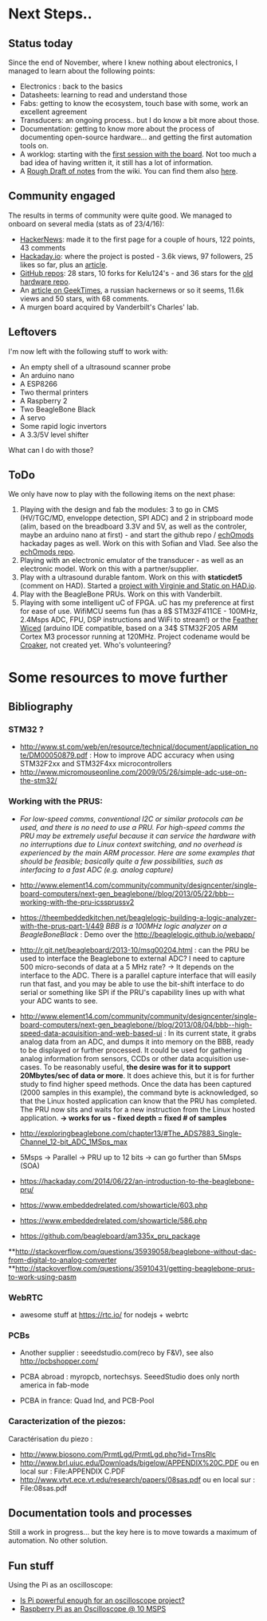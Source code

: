# Next Steps..

## Status today

Since the end of November, where I knew nothing about electronics, I managed to learn about the following points:

* Electronics : back to the basics
* Datasheets: learning to read and understand those
* Fabs: getting to know the ecosystem, touch base with some, work an excellent agreement
* Transducers: an ongoing process.. but I do know a bit more about those.
* Documentation: getting to know more about the process of documenting open-source hardware... and getting the first automation tools on.
* A worklog: starting with the [first session with the board](/worklog/Session_1.md). Not too much a bad idea of having written it, it still has a lot of information.
* A [Rough Draft of notes](/worklog/notes.wiki) from the wiki. You can find them also [here](http://echopen.org/index.php?title=Worklog_-_Digging_in_the_shield_option).

## Community engaged

The results in terms of community were quite good. We managed to onboard on several media (stats as of 23/4/16):

* [HackerNews](https://news.ycombinator.com/item?id=10944617): made it to the first page for a couple of hours, 122 points, 43 comments
* [Hackaday.io](https://hackaday.io/project/9281-murgen): where the project is posted - 3.6k views, 97 followers, 25 likes so far, plus an [article](http://hackaday.com/2016/04/12/a-developers-kit-for-medical-ultrasound/).
* [GitHub repos](https://github.com/kelu124/murgen-dev-kit): 28 stars, 10 forks for Kelu124's - and 36 stars for the [old hardware repo](https://github.com/echopen/hardware).
* An [article on GeekTimes](https://geektimes.ru/post/274478/), a russian hackernews or so it seems, 11.6k views and 50 stars, with 68 comments.
* A murgen board acquired by Vanderbilt's Charles' lab.

## Leftovers

I'm now left with the following stuff to work with:
* An empty shell of a ultrasound scanner probe
* An arduino nano
* A ESP8266
* Two thermal printers
* A Raspberry 2
* Two BeagleBone Black
* A servo
* Some rapid logic invertors
* A 3.3/5V level shifter

What can I do with those?

## ToDo

We only have now to play with the following items on the next phase:

1. Playing with the design and fab the modules: 3 to go in CMS (HV/TGC/MD, enveloppe detection, SPI ADC) and 2 in stripboard mode (alim, based on the breadboard 3.3V and 5V, as well as the controler, maybe an arduino nano at first) - and start the github repo / [echOmods](https://hackaday.io/project/10899-echomods) hackaday pages as well. Work on this with Sofian and Vlad. See also the [echOmods repo](https://github.com/kelu124/echomods/).
2. Playing with an electronic emulator of the transducer - as well as an electronic model. Work on this with a partner/supplier.
3. Play with a ultrasound durable fantom. Work on this with **staticdet5** (comment on HAD). Started a [project with Virginie and Static on HAD.io](https://hackaday.io/project/11478-open-source-ultrasound-phantoms).
4. Play with the BeagleBone PRUs. Work on this with Vanderbilt.
5. Playing with some intelligent uC of FPGA. uC has my preference at first for ease of use. WifiMCU seems fun (has a 8$ STM32F411CE - 100MHz, 2.4Msps ADC, FPU, DSP instructions and WiFi to stream!) or the [Feather Wiced](https://www.adafruit.com/product/3056) (arduino IDE compatible, based on a 34$ STM32F205 ARM Cortex M3 processor running at 120MHz. Project codename would be [Croaker](https://github.com/kelu124/echomods/croaker), not created yet. Who's volunteering?

# Some resources to move further

## Bibliography

### STM32 ?
* http://www.st.com/web/en/resource/technical/document/application_note/DM00050879.pdf : How to improve ADC accuracy when using STM32F2xx and
STM32F4xx microcontrollers
* http://www.micromouseonline.com/2009/05/26/simple-adc-use-on-the-stm32/

### Working with the PRUS:
* *For low-speed comms, conventional I2C or similar protocols can be used, and there is no need to use a PRU. For high-speed comms the PRU may be extremely useful because it can service the hardware with no interruptions due to Linux context switching, and no overhead is experienced by the main ARM processor. Here are some examples that should be feasible; basically quite a few possibilities, such as interfacing to a fast ADC (e.g. analog capture)*
* http://www.element14.com/community/community/designcenter/single-board-computers/next-gen_beaglebone//blog/2013/05/22/bbb--working-with-the-pru-icssprussv2
* https://theembeddedkitchen.net/beaglelogic-building-a-logic-analyzer-with-the-prus-part-1/449 *BBB is a 100MHz logic analyzer on a BeagleBoneBlack* : Demo over the http://beaglelogic.github.io/webapp/
* http://r.git.net/beagleboard/2013-10/msg00204.html : can the PRU be used to interface the Beaglebone to external ADC? I need to capture 500 micro-seconds of data at a 5 MHz rate? -> It depends on the interface to the ADC. There is a parallel capture interface that will easily run that fast, and you may be able to use the bit-shift interface to do serial or something like SPI if the PRU's capability lines up with what your ADC wants to see.
* http://www.element14.com/community/community/designcenter/single-board-computers/next-gen_beaglebone//blog/2013/08/04/bbb--high-speed-data-acquisition-and-web-based-ui : In its current state, it grabs analog data from an ADC, and dumps it into memory on the BBB, ready to be displayed or further processed. It could be used for gathering analog information from sensors, CCDs or other data acquisition use-cases. To be reasonably useful, **the desire was for it to support 20Mbytes/sec of data or more**. It does achieve this, but it is for further study to find higher speed methods.  Once the data has been captured (2000 samples in this example), the command byte is acknowledged, so that the Linux hosted application can know that the PRU has completed. The PRU now sits and waits for a new instruction from the Linux hosted application. **-> works for us - fixed depth = fixed # of samples**
* http://exploringbeaglebone.com/chapter13/#The_ADS7883_Single-Channel_12-bit_ADC_1MSps_max
* 5Msps -> Parallel -> PRU up to 12 bits -> can go further than 5Msps (SOA) 

* https://hackaday.com/2014/06/22/an-introduction-to-the-beaglebone-pru/
* https://www.embeddedrelated.com/showarticle/603.php
* https://www.embeddedrelated.com/showarticle/586.php
* https://github.com/beagleboard/am335x_pru_package


**http://stackoverflow.com/questions/35939058/beaglebone-without-dac-from-digital-to-analog-converter
**http://stackoverflow.com/questions/35910431/getting-beaglebone-prus-to-work-using-pasm


### WebRTC

* awesome stuff at https://rtc.io/ for nodejs + webrtc

### PCBs
* Another supplier : seeedstudio.com(reco by F&V), see also http://pcbshopper.com/

* PCBA abroad : myropcb, nortechsys. SeeedStudio does only north america in fab-mode

* PCBA in france: Quad Ind, and PCB-Pool

### Caracterization of the piezos:

Caractérisation du piezo :

* http://www.biosono.com/PrmtLgd/PrmtLgd.php?id=TrnsRlc
* http://www.brl.uiuc.edu/Downloads/bigelow/APPENDIX%20C.PDF ou en local sur : File:APPENDIX C.PDF
* http://www.vtvt.ece.vt.edu/research/papers/08sas.pdf ou en local sur : File:08sas.pdf



## Documentation tools and processes

Still a work in progress... but the key here is to move towards a maximum of automation. No other solution.

## Fun stuff

Using the Pi as an oscilloscope:
* [Is Pi powerful enough for an oscilloscope project?](http://raspberrypi.stackexchange.com/questions/4129/is-pi-powerful-enough-for-an-oscilloscope-project)
* [Raspberry Pi as an Oscilloscope @ 10 MSPS](https://digibird1.wordpress.com/raspberry-pi-as-an-oscilloscope-10-msps/)
 


